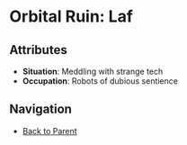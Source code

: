 # Orbital Ruin: Laf

## Attributes
- **Situation**: Meddling with strange tech
- **Occupation**: Robots of dubious sentience


## Navigation
- [Back to Parent](../)
